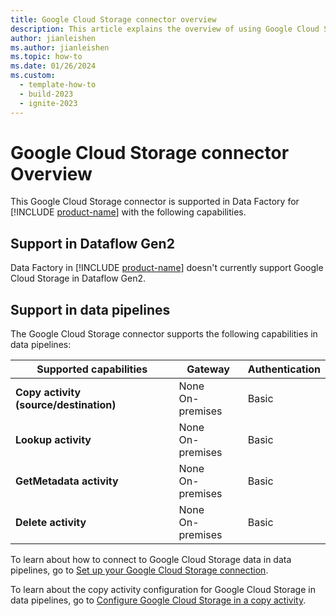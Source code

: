 ```yaml
---
title: Google Cloud Storage connector overview
description: This article explains the overview of using Google Cloud Storage.
author: jianleishen
ms.author: jianleishen
ms.topic: how-to
ms.date: 01/26/2024
ms.custom:
  - template-how-to
  - build-2023
  - ignite-2023
---
```


# Google Cloud Storage connector Overview

This Google Cloud Storage connector is supported in Data Factory for [!INCLUDE [product-name](../includes/product-name.md)] with the following capabilities.

## Support in Dataflow Gen2

Data Factory in [!INCLUDE [product-name](../includes/product-name.md)] doesn't currently support Google Cloud Storage in Dataflow Gen2.

## Support in data pipelines

The Google Cloud Storage connector supports the following capabilities in data pipelines:

| Supported capabilities | Gateway | Authentication |
| --- | --- | ---|
| **Copy activity (source/destination)** | None <br> On-premises | Basic |
| **Lookup activity** | None <br> On-premises | Basic |
| **GetMetadata activity** | None <br> On-premises | Basic |
| **Delete activity** | None <br> On-premises | Basic |

To learn about how to connect to Google Cloud Storage data in data pipelines, go to [Set up your Google Cloud Storage connection](connector-google-cloud-storage.md#set-up-your-connection-in-a-data-pipeline).

To learn about the copy activity configuration for Google Cloud Storage in data pipelines, go to [Configure Google Cloud Storage in a copy activity](connector-google-cloud-storage-copy-activity.md).
